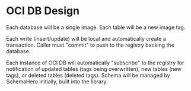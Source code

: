 # OCI DB Design

Each database will be a single image.
Each table will be a new image tag.

Each write (insert/update) will be local and automatically create a transaction. 
Caller must "commit" to push to the registry backing the database.

Each instance of OCI DB will automatically "subscribe" to the registry for notification of updated tables (tags being overwritten), new tables (new tags), or deleted tables (deleted tags).
Schema will be managed by SchemaHero initially, built into the library.


